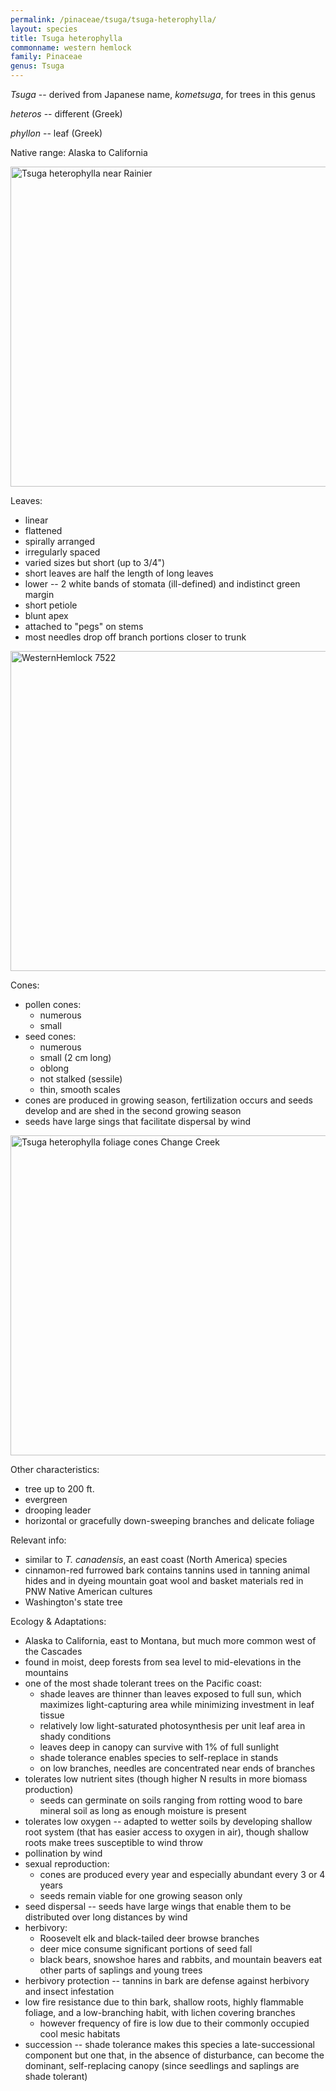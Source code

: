 ```yaml
---
permalink: /pinaceae/tsuga/tsuga-heterophylla/
layout: species
title: Tsuga heterophylla
commonname: western hemlock
family: Pinaceae
genus: Tsuga
---
```


*Tsuga* -- derived from Japanese name, *kometsuga*, for trees in this genus

*heteros* -- different (Greek)

*phyllon* -- leaf (Greek)

Native range: Alaska to California

<a title="Alex O&#039;Neal / CC BY-SA (https://creativecommons.org/licenses/by-sa/2.0)" href="https://commons.wikimedia.org/wiki/File:Tsuga_heterophylla_near_Rainier.jpg"><img width="512" alt="Tsuga heterophylla near Rainier" src="https://upload.wikimedia.org/wikipedia/commons/thumb/b/bd/Tsuga_heterophylla_near_Rainier.jpg/512px-Tsuga_heterophylla_near_Rainier.jpg"></a>

Leaves:
  - linear
  - flattened
  - spirally arranged
  - irregularly spaced
  - varied sizes but short (up to 3/4")
  - short leaves are half the length of long leaves
  - lower -- 2 white bands of stomata (ill-defined) and indistinct green margin
  - short petiole
  - blunt apex
  - attached to "pegs" on stems
  - most needles drop off branch portions closer to trunk

<a title="Walter Siegmund / CC BY-SA (http://creativecommons.org/licenses/by-sa/3.0/)" href="https://commons.wikimedia.org/wiki/File:WesternHemlock_7522.jpg"><img width="512" alt="WesternHemlock 7522" src="https://upload.wikimedia.org/wikipedia/commons/thumb/d/de/WesternHemlock_7522.jpg/512px-WesternHemlock_7522.jpg"></a>

Cones:
  - pollen cones:
    - numerous
    - small
  - seed cones:
    - numerous
    - small (2 cm  long)
    - oblong
    - not stalked (sessile)
    - thin, smooth scales
  - cones are produced in growing season, fertilization occurs and seeds develop and are shed in the second growing season
  - seeds have large sings that facilitate dispersal by wind

<a title="Peter Stevens from Seattle / CC BY (https://creativecommons.org/licenses/by/2.0)" href="https://commons.wikimedia.org/wiki/File:Tsuga_heterophylla_foliage_cones_Change_Creek.jpg"><img width="512" alt="Tsuga heterophylla foliage cones Change Creek" src="https://upload.wikimedia.org/wikipedia/commons/thumb/d/de/Tsuga_heterophylla_foliage_cones_Change_Creek.jpg/512px-Tsuga_heterophylla_foliage_cones_Change_Creek.jpg"></a>

Other characteristics:
  - tree up to 200 ft.
  - evergreen
  - drooping leader
  - horizontal or gracefully down-sweeping branches and delicate foliage

Relevant info:
  - similar to *T. canadensis*, an east coast (North America) species
  - cinnamon-red furrowed bark contains tannins used in tanning animal hides and in dyeing mountain goat wool and basket materials red in PNW Native American cultures
  - Washington's state tree

Ecology & Adaptations:
  - Alaska to California, east to Montana, but much more common west of the Cascades
  - found in moist, deep forests from sea level to mid-elevations in the mountains
  - one of the most shade tolerant trees on the Pacific coast:
    - shade leaves are thinner than leaves exposed to full sun, which maximizes light-capturing area while minimizing investment in leaf tissue
    - relatively low light-saturated photosynthesis per unit leaf area in shady conditions
    - leaves deep in canopy can survive with 1% of full sunlight
    - shade tolerance enables species to self-replace in stands
    - on low branches, needles are concentrated near ends of branches
  - tolerates low nutrient sites (though higher N results in more biomass production)
    - seeds can germinate on soils ranging from rotting wood to bare mineral soil as long as enough moisture is present
  - tolerates low oxygen -- adapted to wetter soils by developing shallow root system (that has easier access to oxygen in air), though shallow roots make trees susceptible to wind throw
  - pollination by wind
  - sexual reproduction:
    - cones are produced every year and especially abundant every 3 or 4 years
    - seeds remain viable for one growing season only
  - seed dispersal -- seeds have large wings that enable them to be distributed over long distances by wind
  - herbivory:
    - Roosevelt elk and black-tailed deer browse branches
    - deer mice consume significant portions of seed fall
    - black bears, snowshoe hares and rabbits, and mountain beavers eat other parts of saplings and young trees
  - herbivory protection -- tannins in bark are defense against herbivory and insect infestation
  - low fire resistance due to thin bark, shallow roots, highly flammable foliage, and a low-branching habit, with lichen covering branches
    - however frequency of fire is low due to their commonly occupied cool mesic habitats
  - succession -- shade tolerance makes this species a late-successional component but one that, in the absence of disturbance, can become the dominant, self-replacing canopy (since seedlings and saplings are shade tolerant)
